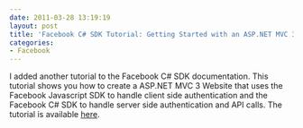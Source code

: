 ```yaml
---
date: 2011-03-28 13:19:19
layout: post
title: 'Facebook C# SDK Tutorial: Getting Started with an ASP.NET MVC 3 Website (With Javascript SDK)'
categories:
- Facebook
---
```


I added another tutorial to the Facebook C# SDK documentation. This tutorial shows you how to create a ASP.NET MVC 3 Website that uses the Facebook Javascript SDK to handle client side authentication and the Facebook C# SDK to handle server side authentication and API calls. The tutorial is available [here](http://csharpsdk.org/docs/web/).
